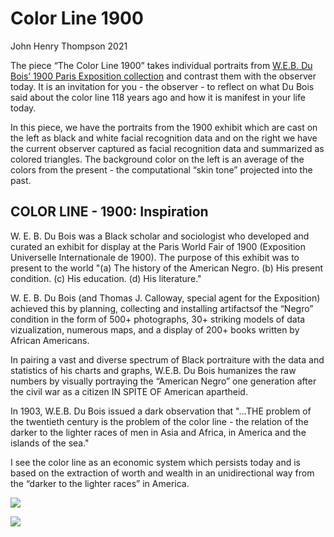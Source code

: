 # Color Line 1900

John Henry Thompson
2021

The piece “The Color Line 1900” takes individual portraits from
[W.E.B. Du Bois’ 1900 Paris Exposition collection](https://www.loc.gov/pictures/collection/anedub/)
and contrast them with the observer today. It is an invitation for you - the observer - to reflect on what Du Bois said about the color line 118 years ago and how it is manifest in your life today.

In this piece, we have the portraits from the 1900 exhibit which are cast on the left as black and white facial recognition data and on the right we have the current observer captured as facial recognition data and summarized as colored triangles. The background color on the left is an average of the colors from the present - the computational “skin tone” projected into the past.

## COLOR LINE - 1900: Inspiration

W. E. B. Du Bois was a Black scholar and sociologist who developed and curated an exhibit for display at the Paris World Fair of 1900 (Exposition Universelle Internationale de 1900). The purpose of this exhibit was to present to the world "(a) The history of the American Negro. (b) His present condition. (c) His education. (d) His literature."

W. E. B. Du Bois (and Thomas J. Calloway, special agent for the Exposition) achieved this by planning, collecting and installing artifactsof the “Negro” condition in the form of 500+ photographs, 30+ striking models of data vizualization, numerous maps, and a display of 200+ books written by African Americans.

In pairing a vast and diverse spectrum of Black portraiture with the data and statistics of his charts and graphs, W.E.B. Du Bois humanizes the raw numbers by visually portraying the “American Negro” one generation after the civil war as a citizen IN SPITE OF American apartheid.

In 1903, W.E.B. Du Bois issued a dark observation that "...THE problem of the twentieth century is the problem of the color line - the relation of the darker to the lighter races of men in Asia and Africa, in America and the islands of the sea."

I see the color line as an economic system which persists today and is based on the extraction of worth and wealth in an unidirectional way from the “darker to the lighter races” in America.

[![](https://jht1493.net/a1/skt/assets/mov/Colored-Portraits-2021/2022-01-01/IMG_0572-color-line.JPEG)](https://jht1493.net/a1/skt/assets/mov/Colored-Portraits-2021/2022-01-01/IMG_0572-color-line.JPEG)

[![](https://jht1493.net/a1/skt/assets/mov/Colored-Portraits-2021/2021/0-color-line-1900_2021-08-23-1.jpg)](https://jht1493.net/a1/skt/assets/mov/Colored-Portraits-2021/2021/0-color-line-1900_2021-08-23-1.jpg)
